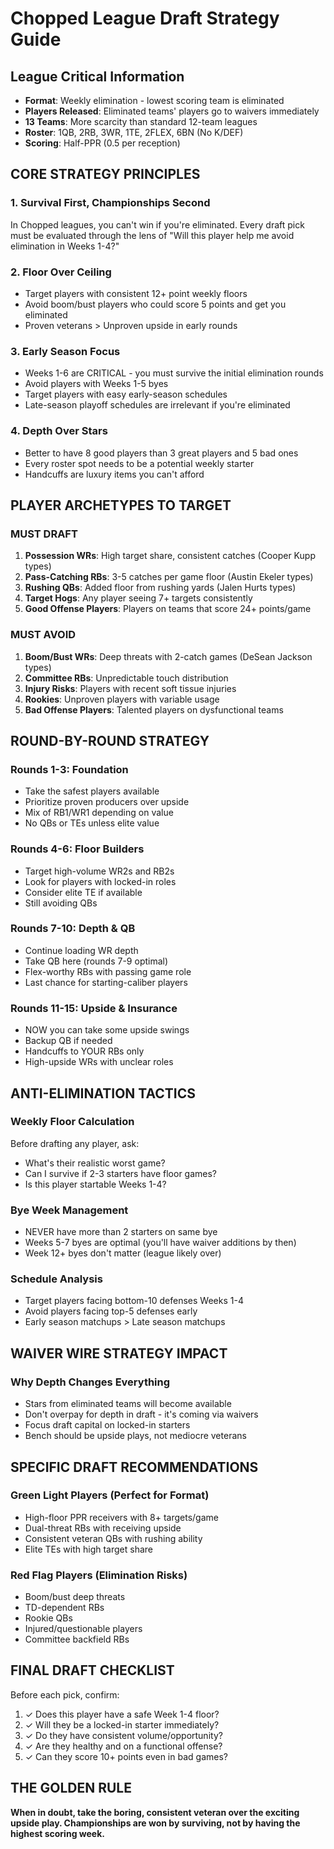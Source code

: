 # Chopped League Draft Strategy Guide

## League Critical Information
- **Format**: Weekly elimination - lowest scoring team is eliminated
- **Players Released**: Eliminated teams' players go to waivers immediately
- **13 Teams**: More scarcity than standard 12-team leagues
- **Roster**: 1QB, 2RB, 3WR, 1TE, 2FLEX, 6BN (No K/DEF)
- **Scoring**: Half-PPR (0.5 per reception)

## CORE STRATEGY PRINCIPLES

### 1. Survival First, Championships Second
In Chopped leagues, you can't win if you're eliminated. Every draft pick must be evaluated through the lens of "Will this player help me avoid elimination in Weeks 1-4?"

### 2. Floor Over Ceiling
- Target players with consistent 12+ point weekly floors
- Avoid boom/bust players who could score 5 points and get you eliminated
- Proven veterans > Unproven upside in early rounds

### 3. Early Season Focus
- Weeks 1-6 are CRITICAL - you must survive the initial elimination rounds
- Avoid players with Weeks 1-5 byes
- Target players with easy early-season schedules
- Late-season playoff schedules are irrelevant if you're eliminated

### 4. Depth Over Stars
- Better to have 8 good players than 3 great players and 5 bad ones
- Every roster spot needs to be a potential weekly starter
- Handcuffs are luxury items you can't afford

## PLAYER ARCHETYPES TO TARGET

### MUST DRAFT
1. **Possession WRs**: High target share, consistent catches (Cooper Kupp types)
2. **Pass-Catching RBs**: 3-5 catches per game floor (Austin Ekeler types)
3. **Rushing QBs**: Added floor from rushing yards (Jalen Hurts types)
4. **Target Hogs**: Any player seeing 7+ targets consistently
5. **Good Offense Players**: Players on teams that score 24+ points/game

### MUST AVOID
1. **Boom/Bust WRs**: Deep threats with 2-catch games (DeSean Jackson types)
2. **Committee RBs**: Unpredictable touch distribution
3. **Injury Risks**: Players with recent soft tissue injuries
4. **Rookies**: Unproven players with variable usage
5. **Bad Offense Players**: Talented players on dysfunctional teams

## ROUND-BY-ROUND STRATEGY

### Rounds 1-3: Foundation
- Take the safest players available
- Prioritize proven producers over upside
- Mix of RB1/WR1 depending on value
- No QBs or TEs unless elite value

### Rounds 4-6: Floor Builders
- Target high-volume WR2s and RB2s
- Look for players with locked-in roles
- Consider elite TE if available
- Still avoiding QBs

### Rounds 7-10: Depth & QB
- Continue loading WR depth
- Take QB here (rounds 7-9 optimal)
- Flex-worthy RBs with passing game role
- Last chance for starting-caliber players

### Rounds 11-15: Upside & Insurance
- NOW you can take some upside swings
- Backup QB if needed
- Handcuffs to YOUR RBs only
- High-upside WRs with unclear roles

## ANTI-ELIMINATION TACTICS

### Weekly Floor Calculation
Before drafting any player, ask:
- What's their realistic worst game?
- Can I survive if 2-3 starters have floor games?
- Is this player startable Weeks 1-4?

### Bye Week Management
- NEVER have more than 2 starters on same bye
- Weeks 5-7 byes are optimal (you'll have waiver additions by then)
- Week 12+ byes don't matter (league likely over)

### Schedule Analysis
- Target players facing bottom-10 defenses Weeks 1-4
- Avoid players facing top-5 defenses early
- Early season matchups > Late season matchups

## WAIVER WIRE STRATEGY IMPACT

### Why Depth Changes Everything
- Stars from eliminated teams will become available
- Don't overpay for depth in draft - it's coming via waivers
- Focus draft capital on locked-in starters
- Bench should be upside plays, not mediocre veterans

## SPECIFIC DRAFT RECOMMENDATIONS

### Green Light Players (Perfect for Format)
- High-floor PPR receivers with 8+ targets/game
- Dual-threat RBs with receiving upside
- Consistent veteran QBs with rushing ability
- Elite TEs with high target share

### Red Flag Players (Elimination Risks)
- Boom/bust deep threats
- TD-dependent RBs
- Rookie QBs
- Injured/questionable players
- Committee backfield RBs

## FINAL DRAFT CHECKLIST
Before each pick, confirm:
1. ✓ Does this player have a safe Week 1-4 floor?
2. ✓ Will they be a locked-in starter immediately?
3. ✓ Do they have consistent volume/opportunity?
4. ✓ Are they healthy and on a functional offense?
5. ✓ Can they score 10+ points even in bad games?

## THE GOLDEN RULE
**When in doubt, take the boring, consistent veteran over the exciting upside play. Championships are won by surviving, not by having the highest scoring week.**
